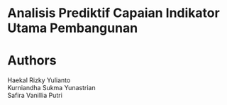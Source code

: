 # Analisis Prediktif Capaian Indikator Utama Pembangunan

# Authors
Haekal Rizky Yulianto  
Kurniandha Sukma Yunastrian  
Safira Vanillia Putri  
 

